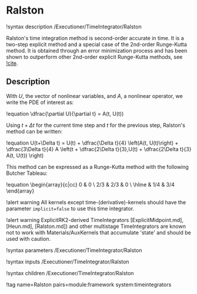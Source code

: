 # Ralston

!syntax description /Executioner/TimeIntegrator/Ralston

Ralston's time integration method is second-order accurate in time. It is a two-step explicit
method and a special case of the 2nd-order Runge-Kutta method. It is obtained through an error minimization
process and has been shown to outperform other 2nd-order explicit Runge-Kutta methods, see [!cite](ralston1962).

## Description

With $U$, the vector of nonlinear variables, and $A$, a nonlinear operator,
we write the PDE of interest as:

!equation
\dfrac{\partial U}{\partial t} = A(t, U(t))

Using $t+\Delta t$ for the current time step and $t$ for the previous step,
Ralston's method can be written:

!equation
U(t+\Delta t) = U(t) + \dfrac{\Delta t}{4} \left(A(t, U(t)\right) +  \dfrac{3\Delta t}{4} A \left(t + \dfrac{2\Delta t}{3},U(t) + \dfrac{2\Delta t}{3} A(t, U(t)) \right)

This method can be expressed as a Runge-Kutta method with the following Butcher Tableau:

!equation
\begin{array}{c|cc}
0 & 0 \\
2/3 & 2/3 & 0 \\
\hline
    &  1/4 & 3/4
\end{array}

!alert warning
All kernels except time-(derivative)-kernels should have the parameter `implicit=false` to use this
time integrator.

!alert warning
ExplicitRK2-derived TimeIntegrators [ExplicitMidpoint.md], [Heun.md], [Ralston.md]) and other multistage
TimeIntegrators are known not to work with Materials/AuxKernels that accumulate 'state' and
should be used with caution.

!syntax parameters /Executioner/TimeIntegrator/Ralston

!syntax inputs /Executioner/TimeIntegrator/Ralston

!syntax children /Executioner/TimeIntegrator/Ralston

!tag name=Ralston pairs=module:framework system:timeintegrators
